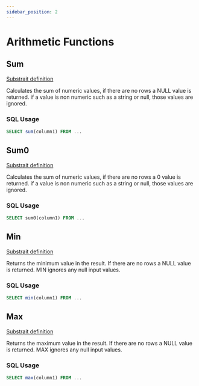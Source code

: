 ```yaml
---
sidebar_position: 2
---
```


# Arithmetic Functions

## Sum

[Substrait definition](https://substrait.io/extensions/functions_arithmetic/#sum)

Calculates the sum of numeric values, if there are no rows a NULL value is returned.
if a value is non numeric such as a string or null, those values are ignored.

### SQL Usage

```sql
SELECT sum(column1) FROM ...
```

## Sum0

[Substrait definition](https://substrait.io/extensions/functions_arithmetic/#sum0)

Calculates the sum of numeric values, if there are no rows a 0 value is returned.
if a value is non numeric such as a string or null, those values are ignored.

### SQL Usage

```sql
SELECT sum0(column1) FROM ...
```

## Min

[Substrait definition](https://substrait.io/extensions/functions_arithmetic/#min)

Returns the minimum value in the result. If there are no rows a NULL value is returned.
MIN ignores any null input values.

### SQL Usage

```sql
SELECT min(column1) FROM ...
```

## Max

[Substrait definition](https://substrait.io/extensions/functions_arithmetic/#max)

Returns the maximum value in the result. If there are no rows a NULL value is returned.
MAX ignores any null input values.

### SQL Usage

```sql
SELECT max(column1) FROM ...
```